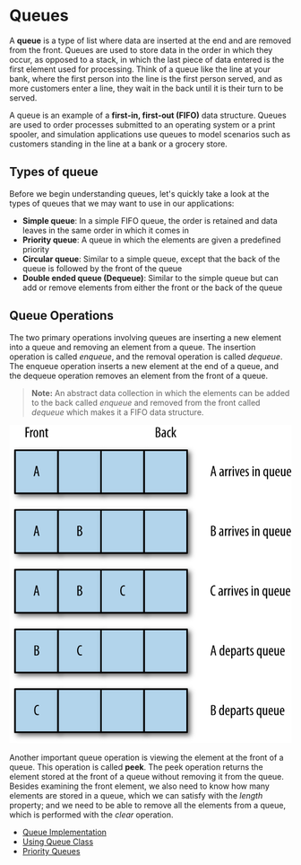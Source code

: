 # Queues

A **queue** is a type of list where data are inserted at the end and are removed from the front. Queues are used to store data in the order in which they occur, as opposed to a stack, in which the last piece of data entered is the first element used for processing. Think of a queue like the line at your bank, where the first person into the line is the first person served, and as more customers enter a line, they wait in the back until it is their turn to be served.

A queue is an example of a **first-in, first-out (FIFO)** data structure. Queues are used to order processes submitted to an operating system or a print spooler, and simulation applications use queues to model scenarios such as customers standing in the line at a bank or a grocery store.

## Types of queue

Before we begin understanding queues, let's quickly take a look at the types of queues that we may want to use in our applications:

* **Simple queue**: In a simple FIFO queue, the order is retained and data leaves in the same order in which it comes in
* **Priority queue**: A queue in which the elements are given a predefined priority
* **Circular queue**: Similar to a simple queue, except that the back of the queue is followed by the front of the queue
* **Double ended queue (Dequeue)**: Similar to the simple queue but can add or remove elements from either the front or the back of the queue

## Queue Operations

The two primary operations involving queues are inserting a new element into a queue and removing an element from a queue. The insertion operation is called *enqueue*, and the removal operation is called *dequeue*. The enqueue operation inserts a new element at the end of a queue, and the dequeue operation removes an element from the front of a queue.

> **Note:** An abstract data collection in which the elements can be added to the back called *enqueue* and removed from the front called *dequeue* which makes it a FIFO data structure.

![Inserting and removing elements from a queue](img/queueop.png)

Another important queue operation is viewing the element at the front of a queue. This operation is called **peek**. The peek operation returns the element stored at the front of a queue without removing it from the queue. Besides examining the front element, we also need to know how many elements are stored in a queue, which we can satisfy with the *length* property; and we need to be able to remove all the elements from a queue, which is performed with the *clear* operation.

* [Queue Implementation](01_Queue_Implementation)
* [Using Queue Class](02_Using_Queue_Class)
* [Priority Queues](03_Priority_Queue)
